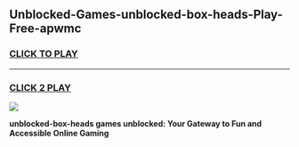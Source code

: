 
## Unblocked-Games-unblocked-box-heads-Play-Free-apwmc
<h3>
<a href="https://premium76.site?title=unblocked-box-heads&ref=18A1">CLICK TO PLAY</a></h3>
<hr>

<h3>
<a href="https://premium76.site?title=unblocked-box-heads&ref=18A1">CLICK 2 PLAY</a>
  
</h3>

<a href="https://premium76.site?title=unblocked-box-heads&ref=18A1"><img src="https://clearcache.store/games.png"></a>


**unblocked-box-heads games unblocked: Your Gateway to Fun and Accessible Online Gaming**
